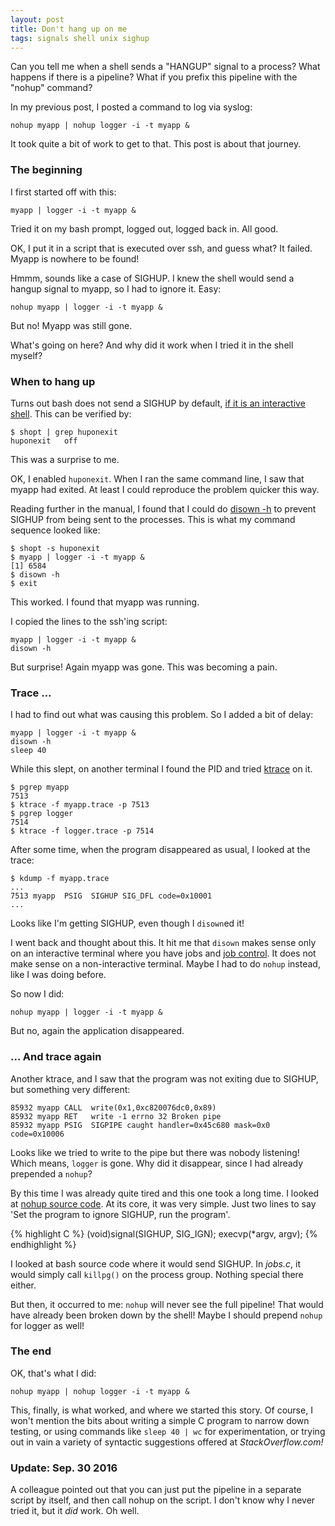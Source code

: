 ```yaml
---
layout: post
title: Don't hang up on me
tags: signals shell unix sighup
---
```


Can you tell me when a shell sends a "HANGUP" signal to a process?
What happens if there is a pipeline?  What if you prefix this pipeline
with the "nohup" command?

<!--more-->

In my previous post, I posted a command to log via syslog:

```
nohup myapp | nohup logger -i -t myapp &
```

It took quite a bit of work to get to that.  This post is about
that journey.

### The beginning

I first started off with this:

```
myapp | logger -i -t myapp &
```

Tried it on my bash prompt, logged out, logged back in.  All good.

OK, I put it in a script that is executed over ssh, and guess what?
It failed.  Myapp is nowhere to be found!

Hmmm, sounds like a case of SIGHUP.  I knew the shell would send a
hangup signal to myapp, so I had to ignore it.  Easy:

```
nohup myapp | logger -i -t myapp &
```

But no!  Myapp was still gone.

What's going on here?  And why did it work when I tried it in the
shell myself?

### When to hang up

Turns out bash does not send a SIGHUP by default,
[if it is an interactive shell](https://www.gnu.org/software/bash/manual/html_node/Signals.html).
This can be verified by:

```
$ shopt | grep huponexit
huponexit	off
```

This was a surprise to me.

OK, I enabled `huponexit`.  When I ran the same command line, I saw
that myapp had exited.  At least I could reproduce the problem quicker
this way.

Reading further in the manual, I found that I could do
[disown -h](https://www.gnu.org/software/bash/manual/html_node/Job-Control-Builtins.html#Job-Control-Builtins)
to prevent SIGHUP from being sent to the processes.  This is what my
command sequence looked like:

```
$ shopt -s huponexit
$ myapp | logger -i -t myapp &
[1] 6584
$ disown -h
$ exit
```

This worked.  I found that myapp was running.

I copied the lines to the ssh'ing script:

```
myapp | logger -i -t myapp &
disown -h
```

But surprise!  Again myapp was gone.  This was becoming a pain.

### Trace ...

I had to find out what was causing this problem.  So I added a bit of
delay:

```
myapp | logger -i -t myapp &
disown -h
sleep 40
```

While this slept, on another terminal I found the PID and tried
[ktrace](https://www.freebsd.org/cgi/man.cgi?query=ktrace&apropos=0&sektion=1&manpath=FreeBSD+8.4-RELEASE&arch=default&format=html)
on it.

```
$ pgrep myapp
7513
$ ktrace -f myapp.trace -p 7513
$ pgrep logger
7514
$ ktrace -f logger.trace -p 7514
```

After some time, when the program disappeared as usual, I looked at the trace:

```
$ kdump -f myapp.trace
...
7513 myapp	PSIG  SIGHUP SIG_DFL code=0x10001
...
```

Looks like I'm getting SIGHUP, even though I `disown`ed it!

I went back and thought about this.  It hit me that `disown` makes
sense only on an interactive terminal where you have jobs and
[job control](https://www.gnu.org/software/bash/manual/html_node/Job-Control-Basics.html#Job-Control-Basics).
It does not make sense on a non-interactive terminal.  Maybe I had to
do `nohup` instead, like I was doing before.

So now I did:

```
nohup myapp | logger -i -t myapp &
```

But no, again the application disappeared.

### ... And trace again

Another ktrace, and I saw that the program was not exiting due to
SIGHUP, but something very different:

```
85932 myapp CALL  write(0x1,0xc820076dc0,0x89)
85932 myapp RET   write -1 errno 32 Broken pipe
85932 myapp PSIG  SIGPIPE caught handler=0x45c680 mask=0x0 code=0x10006
```

Looks like we tried to write to the pipe but there was nobody
listening!  Which means, `logger` is gone.  Why did it disappear, since
I had already prepended a `nohup`?

By this time I was already quite tired and this one took a long time.
I looked at
[nohup source code](http://web.mit.edu/freebsd/head/usr.bin/nohup/nohup.c).
At its core, it was very simple.  Just two lines to say 'Set the
program to ignore SIGHUP, run the program'.

{% highlight C %}
         (void)signal(SIGHUP, SIG_IGN);
         execvp(*argv, argv);
{% endhighlight %}

I looked at bash source code where it would send SIGHUP.  In *jobs.c*,
it would simply call `killpg()` on the process group.  Nothing special
there either.

But then, it occurred to me: `nohup` will never see the full pipeline!
That would have already been broken down by the shell!  Maybe I should
prepend `nohup` for logger as well!

### The end

OK, that's what I did:

```
nohup myapp | nohup logger -i -t myapp &
```

This, finally, is what worked, and where we started this story.  Of
course, I won't mention the bits about writing a simple C program to
narrow down testing, or using commands like `sleep 40 | wc` for
experimentation, or trying out in vain a variety of syntactic
suggestions offered at *StackOverflow.com!*

### Update: Sep. 30 2016

A colleague pointed out that you can just put the pipeline in a
separate script by itself, and then call nohup on the script.  I don't
know why I never tried it, but it *did* work.  Oh well.
